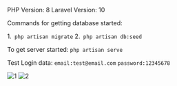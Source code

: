 PHP Version: 8
Laravel Version: 10

Commands for getting database started:

1.``` php artisan migrate```
2.``` php artisan db:seed```

To get server started:
```php artisan serve```

Test Login data:
```email:test@email.com```
```password:12345678```

![1](https://github.com/Midzi69/PHP-Developer-Project/assets/76227243/f45ed09f-84d1-4131-b18c-836312374077)
![2](https://github.com/Midzi69/PHP-Developer-Project/assets/76227243/9659494a-e589-4ed3-8b70-76142749ff36)
